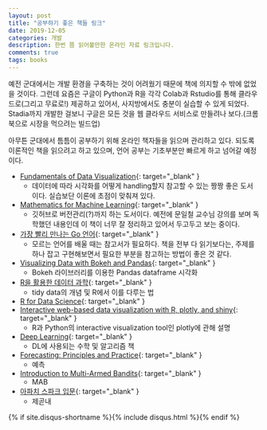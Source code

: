 ```yaml
---
layout: post
title: "공부하기 좋은 책들 링크"
date: 2019-12-05
categories: 개발
description: 한번 쯤 읽어볼만한 온라인 자료 링크입니다.
comments: true
tags: books
---
```


예전 군대에서는 개발 환경을 구축하는 것이 어려웠기 때문에 책에 의지할 수 밖에 없었을 것이다. 그런데 요즘은 구글이 Python과 R을 각각 Colab과 Rstudio를 통해 클라우드로(그리고 무료로!) 제공하고 있어서, 사지방에서도 충분이 실습할 수 있게 되었다. Stadia까지 개발한 걸보니 구글은 모든 것을 웹 클라우드 서비스로 만들려나 보다.(크롬북으로 시장을 먹으려는 빌드업)

아무튼 군대에서 틈틈이 공부하기 위해 온라인 책자들을 읽으며 관리하고 있다. 되도록 이론적인 책을 읽으려고 하고 있으며, 언어 공부는 기초부분만 빠르게 하고 넘어갈 예정이다.

- [Fundamentals of Data Visualization](https://serialmentor.com/dataviz){: target="_blank" }
  - 데이터에 따라 시각화를 어떻게 handling할지 참고할 수 있는 짱짱 좋은 도서이다. 실습보단 이론에 초점이 맞춰져 있다.
- [Mathematics for Machine Learning](https://mml-book.github.io){: target="_blank" }
  - 깃허브로 버전관리(?)까지 하는 도서이다. 예전에 문일철 교수님 강의를 보며 독학했던 내용인데 이 책이 너무 잘 정리하고 있어서 두고두고 보는 중이다.
- [가장 빨리 만나는 Go 언어](http://pyrasis.com/go.html){: target="_blank" }
  - 모르는 언어를 배울 때는 참고서가 필요하다. 책을 전부 다 읽기보다는, 주제를 하나 잡고 구현해보면서 필요한 부분을 참고하는 방법이 좋은 것 같다.
- [Visualizing Data with Bokeh and Pandas](https://programminghistorian.org/en/lessons/visualizing-with-bokeh){: target="_blank" }
  - Bokeh 라이브러리를 이용한 Pandas dataframe 시각화
- [R을 활용한 데이터 과학](https://sulgik.github.io/r4ds){: target="_blank" }
  - tidy data의 개념 및 R에서 이를 다루는 법
- [R for Data Science](https://r4ds.had.co.nz){: target="_blank" }
- [Interactive web-based data visualization with R, plotly, and shiny](https://plotly-r.com/index.html){: target="_blank" }
  - R과 Python의 interactive visualization tool인 plotly에 관해 설명
- [Deep Learning](http://www.deeplearningbook.org){: target="_blank" }
  - DL에 사용되는 수학 및 알고리즘 책
- [Forecasting: Principles and Practice](https://otexts.com/fppkr/){: target="_blank" }
  - 예측 
- [Introduction to Multi-Armed Bandits](https://arxiv.org/pdf/1904.07272.pdf?fbclid=IwAR32e-DUeDS7MYQwaxQqu7d1z7uVS2HJDkONhrIPBTxGP9ZGzUvJqXpH24s){: target="_blank" }
  - MAB
- [아파치 스파크 입문](https://fliphtml5.com/hkuy/durs/basic){: target="_blank" }
  - 제곧내
  
{% if site.disqus-shortname %}{% include disqus.html %}{% endif %}

